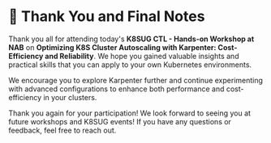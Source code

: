 # 🙏 Thank You and Final Notes

Thank you all for attending today's **K8SUG CTL - Hands-on Workshop at NAB** on **Optimizing K8S Cluster Autoscaling with Karpenter: Cost-Efficiency and Reliability**. We hope you gained valuable insights and practical skills that you can apply to your own Kubernetes environments.

We encourage you to explore Karpenter further and continue experimenting with advanced configurations to enhance both performance and cost-efficiency in your clusters.

Thank you again for your participation! We look forward to seeing you at future workshops and K8SUG events! If you have any questions or feedback, feel free to reach out.





